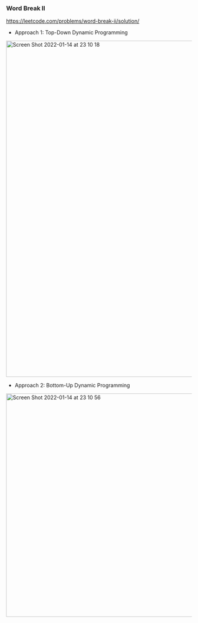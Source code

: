 ### Word Break II 
https://leetcode.com/problems/word-break-ii/solution/

- Approach 1: Top-Down Dynamic Programming
<img width="911" alt="Screen Shot 2022-01-14 at 23 10 18" src="https://user-images.githubusercontent.com/49216429/149608322-eab8798c-e77c-4fa3-84e2-8b424871bcf2.png">

- Approach 2: Bottom-Up Dynamic Programming
<img width="605" alt="Screen Shot 2022-01-14 at 23 10 56" src="https://user-images.githubusercontent.com/49216429/149608338-08e36e60-9fe9-4426-a392-203e79af2b41.png">
